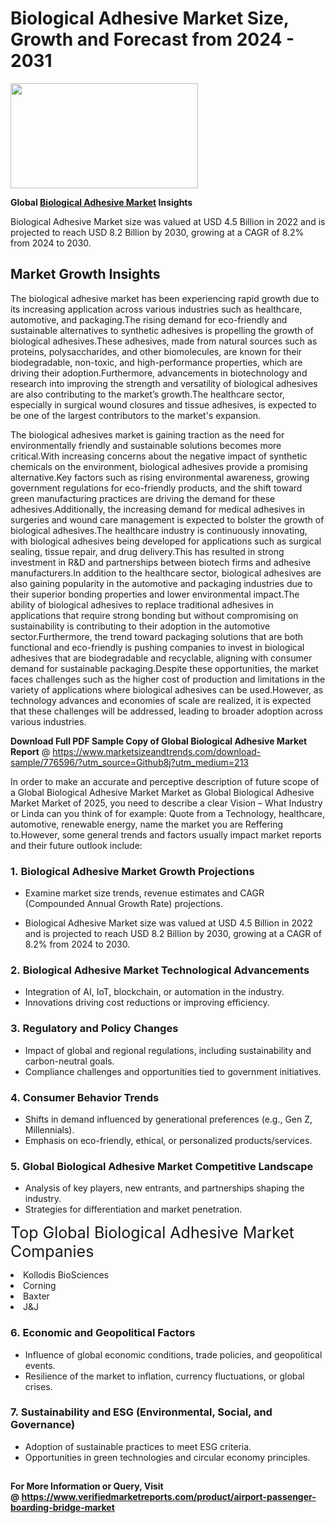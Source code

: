 <H1>Biological Adhesive Market Size, Growth and Forecast from 2024 - 2031</H1><img class="aligncenter size-medium wp-image-584254" src="https://thirdeyenews.in/wp-content/uploads/2024/09/Global-Market-Research-300x168.jpeg" alt="" width="300" height="168" /><p><strong>Global&nbsp;<a href="https://www.marketsizeandtrends.com/download-sample/776596/?utm_source=Github8j?utm_medium=213">Biological Adhesive Market</a> Insights</strong></p><p>Biological Adhesive Market size was valued at USD 4.5 Billion in 2022 and is projected to reach USD 8.2 Billion by 2030, growing at a CAGR of 8.2% from 2024 to 2030.</p><p><h2>Market Growth Insights</h2> <p>The biological adhesive market has been experiencing rapid growth due to its increasing application across various industries such as healthcare, automotive, and packaging.The rising demand for eco-friendly and sustainable alternatives to synthetic adhesives is propelling the growth of biological adhesives.These adhesives, made from natural sources such as proteins, polysaccharides, and other biomolecules, are known for their biodegradable, non-toxic, and high-performance properties, which are driving their adoption.Furthermore, advancements in biotechnology and research into improving the strength and versatility of biological adhesives are also contributing to the market’s growth.The healthcare sector, especially in surgical wound closures and tissue adhesives, is expected to be one of the largest contributors to the market's expansion.</p> <p>The biological adhesives market is gaining traction as the need for environmentally friendly and sustainable solutions becomes more critical.With increasing concerns about the negative impact of synthetic chemicals on the environment, biological adhesives provide a promising alternative.Key factors such as rising environmental awareness, growing government regulations for eco-friendly products, and the shift toward green manufacturing practices are driving the demand for these adhesives.Additionally, the increasing demand for medical adhesives in surgeries and wound care management is expected to bolster the growth of biological adhesives.The healthcare industry is continuously innovating, with biological adhesives being developed for applications such as surgical sealing, tissue repair, and drug delivery.This has resulted in strong investment in R&D and partnerships between biotech firms and adhesive manufacturers.In addition to the healthcare sector, biological adhesives are also gaining popularity in the automotive and packaging industries due to their superior bonding properties and lower environmental impact.The ability of biological adhesives to replace traditional adhesives in applications that require strong bonding but without compromising on sustainability is contributing to their adoption in the automotive sector.Furthermore, the trend toward packaging solutions that are both functional and eco-friendly is pushing companies to invest in biological adhesives that are biodegradable and recyclable, aligning with consumer demand for sustainable packaging.Despite these opportunities, the market faces challenges such as the higher cost of production and limitations in the variety of applications where biological adhesives can be used.However, as technology advances and economies of scale are realized, it is expected that these challenges will be addressed, leading to broader adoption across various industries.</p><p><span class=""><strong>Download Full PDF Sample Copy of Global Biological Adhesive Market Report</strong> @ <a href="https://www.marketsizeandtrends.com/download-sample/776596/?utm_source=Github8j?utm_medium=213" target="_blank">https://www.marketsizeandtrends.com/download-sample/776596/?utm_source=Github8j?utm_medium=213</a></span></p><p>In order to make an accurate and perceptive description of future scope of a Global&nbsp;Biological Adhesive Market Market as Global&nbsp;Biological Adhesive Market Market of 2025, you need to describe a clear Vision &ndash; What Industry or Linda can you think of for example: Quote from a Technology, healthcare, automotive, renewable energy, name the market you are Reffering to.However, some general trends and factors usually impact market reports and their future outlook include:</p><h3>1.&nbsp;<strong>Biological Adhesive Market Growth Projections</strong></h3><ul><li>Examine market size trends, revenue estimates and CAGR (Compounded Annual Growth Rate) projections.</li><li><p>Biological Adhesive Market size was valued at USD 4.5 Billion in 2022 and is projected to reach USD 8.2 Billion by 2030, growing at a CAGR of 8.2% from 2024 to 2030.</p></li></ul><h3>2.&nbsp;<strong>Biological Adhesive Market Technological Advancements</strong></h3><ul><li>Integration of AI, IoT, blockchain, or automation in the industry.</li><li>Innovations driving cost reductions or improving efficiency.</li></ul><h3>3.&nbsp;<strong>Regulatory and Policy Changes</strong></h3><ul><li>Impact of global and regional regulations, including sustainability and carbon-neutral goals.</li><li>Compliance challenges and opportunities tied to government initiatives.</li></ul><h3>4.&nbsp;<strong>Consumer Behavior Trends</strong></h3><ul><li>Shifts in demand influenced by generational preferences (e.g., Gen Z, Millennials).</li><li>Emphasis on eco-friendly, ethical, or personalized products/services.</li></ul><h3>5.&nbsp;<strong>Global Biological Adhesive Market Competitive Landscape</strong></h3><ul><li>Analysis of key players, new entrants, and partnerships shaping the industry.</li><li>Strategies for differentiation and market penetration.</li></ul><p data-pm-slice="1 1 []"><span style="color: inherit; font-family: inherit; font-size: 25px;">Top Global Biological Adhesive Market Companies</span></p><div class="" data-test-id=""><p><li>Kollodis BioSciences</li><li> Corning</li><li> Baxter</li><li> J&J</li></p></div><h3>6.&nbsp;<strong>Economic and Geopolitical Factors</strong></h3><ul><li>Influence of global economic conditions, trade policies, and geopolitical events.</li><li>Resilience of the market to inflation, currency fluctuations, or global crises.</li></ul><h3>7.&nbsp;<strong>Sustainability and ESG (Environmental, Social, and Governance)</strong></h3><ul><li>Adoption of sustainable practices to meet ESG criteria.</li><li>Opportunities in green technologies and circular economy principles.</li></ul><h2><strong style="font-size: 14px;">For More Information or Query, Visit @&nbsp;</strong><a style="background-color: #ffffff; font-size: 14px;" href="https://www.marketsizeandtrends.com/report/biological-adhesive-market/" target="_blank">https://www.verifiedmarketreports.com/product/airport-passenger-boarding-bridge-market</a></h2>